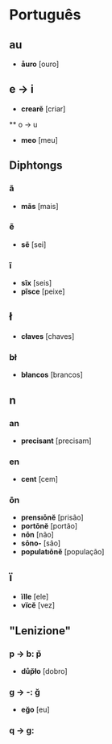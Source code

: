 # Português

## au

* **åuro** [ouro]

## e → i

* **crearĕ** [criar]

** o → u

* **meo** [meu]

## Diphtongs

### ã

* **mãs** [mais]

### ẽ

* **sẽ** [sei]

### ĩ

* **sĩx** [seis]
* **pĩsce** [peixe]

## ł

* **cłaves** [chaves]

### bł

* **błancos** [brancos]

## n

### an

* **precisant** [precisam]

### en

* **cent** [cem]

### ōn

* **prensıōnĕ** [prisão]
* **portōnĕ** [portão]
* **nōn** [não]
* **sōno-** [são]
* **populatıōnĕ** [população]

## ï

* **ïlle** [ele]
* **vïcĕ** [vez]


## "Lenizione"

### p → b: p̆

* **důp̆ło** [dobro]

### g → -: ğ

* **eğo** [eu]

### q → g: 
